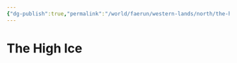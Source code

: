 ```yaml
---
{"dg-publish":true,"permalink":"/world/faerun/western-lands/north/the-high-ice/"}
---
```



# The High Ice